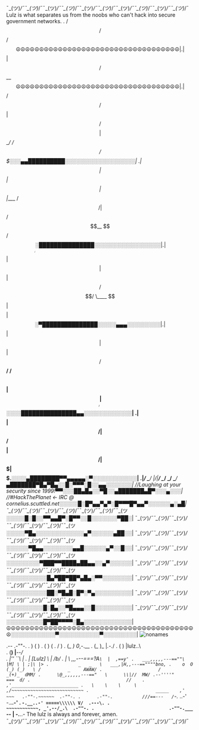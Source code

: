 ¯\_(ツ)_/¯¯\_(ツ)_/¯¯\_(ツ)_/¯¯\_(ツ)_/¯¯\_(ツ)_/¯¯\_(ツ)_/¯¯\_(ツ)_/¯¯\_(ツ)_/¯¯\_(ツ)_/¯¯\_(ツ)_/¯
Lulz is what separates us from the noobs who can't hack into secure government networks.
. /$$                 /$$            /$$$$$$☮☮☮☮☮☮☮☮☮☮☮☮☮☮☮☮☮☮☮☮☮☮☮☮☮☮☮☮☮☮☮☮☮☮☮|                         
.| $$                | $$           /$$__  $$☮☮☮☮☮☮☮☮☮☮☮☮☮☮☮☮☮☮☮☮☮☮☮☮☮☮☮☮☮☮☮☮☮☮☮|  
.| $$       /$$   /$$| $$ /$$$$$$$$| $$  \__/  /$$$$$$   /$$$$$$$░░░▄▄██████████░░░░░░░░░░░░░░░░░░░|
.| $$      | $$  | $$| $$|____ /$$/|  $$$$$$  /$$__  $$ /$$_____/░███████████████░░░░░░░░░░░░░░░░░░|
.| $$      | $$  | $$| $$   /$$$$/  \____  $$| $$$$$$$$| $$      ░▀███████████████░░░░░▄▄▄░░░░░░░░░|
.| $$      | $$  | $$| $$  /$$__/   /$$  \ $$| $$_____/| $$      ░░░░███████████████▄▄░░░░░░░░░░░░░|
.| $$$$$$$$|  $$$$$$/| $$ /$$$$$$$$|  $$$$$$/|  $$$$$$$|  $$$$$$.$░░░░▄████████▀▀▄▄▄▄▄░▀░░░░░░░░░░░░|
.|________/ \______/ |__/|________/ \______/  \_______/ \_______/▄███████▀█▄▀█▄░░█░▀▀▀░█░░▄▄░░░░░░░|
                          //Laughing at your security since 1999!▀▀░░░██▄█▄░░▀█░░▄███████▄█▀░░░▄░░░|
                //#HackThePlanet <- IRC  @ cornelius.scuttled.net░░░░░█░█▀▄▄▀▄▀░█▀▀▀█▀▄▄▀░░░░░░▄░▄█|
¯\_(ツ)_/¯¯\_(ツ)_/¯¯\_(ツ)_/¯¯\_(ツ)_/¯¯\_(ツ)_/¯¯\_(ツ)_/¯¯\_(ツ░░░░░█░█░░▀▀▄▄█▀░█▀▀░░█░░░░░░░▀██░|
¯\_(ツ)_/¯¯\_(ツ)_/¯¯\_(ツ)_/¯¯\_(ツ)_/¯¯\_(ツ)_/¯¯\_(ツ)_/¯¯\_(ツ░░░░░▀█▄░░░░░░░░░░░░░▄▀░░░░░░▄██░░|
¯\_(ツ)_/¯¯\_(ツ)_/¯¯\_(ツ)_/¯¯\_(ツ)_/¯¯\_(ツ)_/¯¯\_(ツ)_/¯¯\_(ツ░░░░░░▀█▄▄░░░░░░░░▄▄█░░░░░░▄▀░░█░░|
¯\_(ツ)_/¯¯\_(ツ)_/¯¯\_(ツ)_/¯¯\_(ツ)_/¯¯\_(ツ)_/¯¯\_(ツ)_/¯¯\_(ツ░░░░░░░░░▀███▀▀████▄██▄▄░░▄▀░░░░░░|
¯\_(ツ)_/¯¯\_(ツ)_/¯¯\_(ツ)_/¯¯\_(ツ)_/¯¯\_(ツ)_/¯¯\_(ツ)_/¯¯\_(ツ░░░░░░░░░░░█▄▀██▀██▀▄█▄░▀▀░░░░░░░░|
¯\_(ツ)_/¯¯\_(ツ)_/¯¯\_(ツ)_/¯¯\_(ツ)_/¯¯\_(ツ)_/¯¯\_(ツ)_/¯¯\_(ツ░░░░░░░░░░░██░▀█▄█░█▀░▀▄░░░░░░░░░░|
¯\_(ツ)_/¯¯\_(ツ)_/¯¯\_(ツ)_/¯¯\_(ツ)_/¯¯\_(ツ)_/¯¯\_(ツ)_/¯¯\_(ツ░░░░░░░░░░█░█▄░░▀█▄▄▄░░█░░░░░░░░░░|
¯\_(ツ)_/¯¯\_(ツ)_/¯¯\_(ツ)_/¯¯\_(ツ)_/¯¯\_(ツ)_/¯¯\_(ツ)_/¯¯\_(ツ░░░░░░░░░░█▀██▀▀▀▀░█▄░░░░░░░░░░░░░|
☮☮☮☮☮☮☮☮☮☮☮☮☮☮☮☮☮☮☮☮☮☮☮☮☮☮☮☮☮☮☮☮☮☮☮☮☮☮☮☮☮░░░░░░░░░░░░▀░░░░░░░░░░░▀░░░░░░░░░|
![nonames](https://user-images.githubusercontent.com/1758914/214786559-11078616-a57f-42f2-a6e3-246d7e7deb6b.gif)

.--    .-""-.
.   ) (     )
.  (   )   (
.     /     )
.    (_    _)                     0_,-.__
.      (_  )_                     |_.-._/
.       (    )                    |lulz..\    
.        (__)                     |__--_/          
.     |''   ``\                   |
.     | [Lulz] \                  |      /b/
.     |         \  ,,,---===?A`\  |  ,==y'
.   ___,,,,,---==""\        |M] \ | ;|\ |>
.           _   _   \   ___,|H,,---==""""bno,
.    o  O  (_) (_)   \ /          _     AWAW/
.                     /         _(+)_  dMM/
.      \@_,,,,,,---=="   \      \\|//  MW/
.--''''"                         ===  d/
.                                    //   
.                                    ,'_________________________
.   \    \    \     \               ,/~~~~~~~~~~~~~~~~~~~~~~~~~~~
.                         _____    ,'  ~~~   .-""-.~~~~~~  .-""-.
.      .-""-.           ///==---   /`-._ ..-'      -.__..-'
.            `-.__..-' =====\\\\\\ V/  .---\.
.                     ~~~~~~~~~~~~, _',--/_.\  .-""-.
.                            .-""-.___` --  \|         -.__..- The lulz is always and forever, amen.  
¯\_(ツ)_/¯¯\_(ツ)_/¯¯\_(ツ)_/¯¯\_(ツ)_/¯¯\_(ツ)_/¯¯\_(ツ)_/¯¯\_(ツ)_/¯¯\_(ツ)_/¯¯\_(ツ)_/¯¯\_(ツ)_/¯

